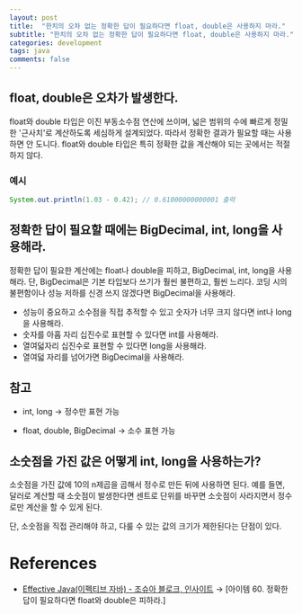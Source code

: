 ```yaml
---
layout: post
title:  "한치의 오차 없는 정확한 답이 필요하다면 float, double은 사용하지 마라."
subtitle: "한치의 오차 없는 정확한 답이 필요하다면 float, double은 사용하지 마라."
categories: development
tags: java
comments: false
---
```


## float, double은 오차가 발생한다.

float와 double 타입은 이진 부동소수점 연산에 쓰이며, 넓은 범위의 수에 빠르게 정밀한 '근사치'로 계산하도록 세심하게 설계되었다. 따라서 정확한 결과가 필요할 때는 사용하면 안 도니다. float와 double 타입은 특히 정확한 값을 계산해야 되는 곳에서는 적절하지 않다. 

### 예시

```java
System.out.println(1.03 - 0.42); // 0.61000000000001 출력
```

## 정확한 답이 필요할 때에는 BigDecimal, int, long을 사용해라.

정확한 답이 필요한 계산에는 float나 double을 피하고, BigDecimal, int, long을 사용해라. 단, BigDecimal은 기본 타입보다 쓰기가 훨씬 불편하고, 훨씬 느리다. 코딩 시의 불편함이나 성능 저하를 신경 쓰지 않겠다면 BigDecimal을 사용해라.

- 성능이 중요하고 소수점을 직접 추적할 수 있고 숫자가 너무 크지 않다면 int나 long을 사용해라.
- 숫자를 아홉 자리 십진수로 표현할 수 있다면 int를 사용해라.
- 열여덟자리 십진수로 표현할 수 있다면 long을 사용해라.
- 열여덟 자리를 넘어가면 BigDecimal을 사용해라.

## 참고

- int, long → 정수만 표현 가능

- float, double, BigDecimal → 소수 표현 가능

## 소숫점을 가진 값은 어떻게 int, long을 사용하는가?

소숫점을 가진 값에 10의 n제곱을 곱해서 정수로 만든 뒤에 사용하면 된다. 예를 들면, 달러로 계산할 때 소숫점이 발생한다면 센트로 단위를 바꾸면 소숫점이 사라지면서 정수로만 계산을 할 수 있게 된다.

단, 소숫점을 직접 관리해야 하고, 다룰 수 있는 값의 크기가 제한된다는 단점이 있다. 

# References

- [Effective Java(이펙티브 자바) - 조슈아 블로크, 인사이트](http://www.kyobobook.co.kr/product/detailViewKor.laf?ejkGb=KOR&mallGb=KOR&barcode=9788966262281&orderClick=LEa&Kc=) → [아이템 60. 정확한 답이 필요하다면 float와 double은 피하라.]